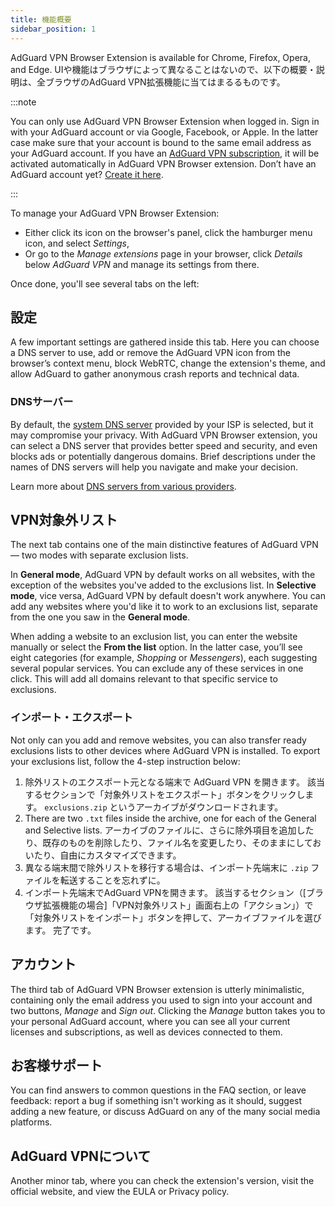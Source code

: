 ```yaml
---
title: 機能概要
sidebar_position: 1
---
```


AdGuard VPN Browser Extension is available for Chrome, Firefox, Opera, and Edge. UIや機能はブラウザによって異なることはないので、以下の概要・説明は、全ブラウザのAdGuard VPN拡張機能に当てはまるるものです。

:::note

You can only use AdGuard VPN Browser Extension when logged in. Sign in with your AdGuard account or via Google, Facebook, or Apple. In the latter case make sure that your account is bound to the same email address as your AdGuard account. If you have an [AdGuard VPN subscription](/general/subscription), it will be activated automatically in AdGuard VPN Browser extension. Don’t have an AdGuard account yet? [Create it here](https://auth.adguard.com/registration.html).

:::

To manage your AdGuard VPN Browser Extension:

- Either click its icon on the browser's panel, click the hamburger menu icon, and select *Settings*,
- Or go to the *Manage extensions* page in your browser, click *Details* below *AdGuard VPN* and manage its settings from there.

Once done, you'll see several tabs on the left:

## 設定

A few important settings are gathered inside this tab. Here you can choose a DNS server to use, add or remove the AdGuard VPN icon from the browser’s context menu, block WebRTC, change the extension's theme, and allow AdGuard to gather anonymous crash reports and technical data.

### DNSサーバー

By default, the [system DNS server](https://adguard-dns.io/kb/general/dns-filtering/#what-is-dns) provided by your ISP is selected, but it may compromise your privacy. With AdGuard VPN Browser extension, you can select a DNS server that provides better speed and security, and even blocks ads or potentially dangerous domains. Brief descriptions under the names of DNS servers will help you navigate and make your decision.

Learn more about [DNS servers from various providers](https://adguard-dns.io/kb/general/dns-providers/).

## VPN対象外リスト

The next tab contains one of the main distinctive features of AdGuard VPN — two modes with separate exclusion lists.

In **General mode**, AdGuard VPN by default works on all websites, with the exception of the websites you've added to the exclusions list. In **Selective mode**, vice versa, AdGuard VPN by default doesn't work anywhere. You can add any websites where you'd like it to work to an exclusions list, separate from the one you saw in the **General mode**.

When adding a website to an exclusion list, you can enter the website manually or select the **From the list** option. In the latter case, you’ll see eight categories (for example, *Shopping* or *Messengers*), each suggesting several popular services. You can exclude any of these services in one click. This will add all domains relevant to that specific service to exclusions.

### インポート・エクスポート

Not only can you add and remove websites, you can also transfer ready exclusions lists to other devices where AdGuard VPN is installed. To export your exclusions list, follow the 4-step instruction below:

1. 除外リストのエクスポート元となる端末で AdGuard VPN を開きます。 該当するセクションで「対象外リストをエクスポート」ボタンをクリックします。 `exclusions.zip` というアーカイブがダウンロードされます。
1. There are two `.txt` files inside the archive, one for each of the General and Selective lists. アーカイブのファイルに、さらに除外項目を追加したり、既存のものを削除したり、ファイル名を変更したり、そのままにしておいたり、自由にカスタマイズできます。
1. 異なる端末間で除外リストを移行する場合は、インポート先端末に `.zip` ファイルを転送することを忘れずに。
1. インポート先端末でAdGuard VPNを開きます。 該当するセクション（[ブラウザ拡張機能の場合]「VPN対象外リスト」画面右上の「アクション」）で「対象外リストをインポート」ボタンを押して、アーカイブファイルを選びます。 完了です。

## アカウント

The third tab of AdGuard VPN Browser extension is utterly minimalistic, containing only the email address you used to sign into your account and two buttons, *Manage* and *Sign out*. Clicking the *Manage* button takes you to your personal AdGuard account, where you can see all your current licenses and subscriptions, as well as devices connected to them.

## お客様サポート

You can find answers to common questions in the FAQ section, or leave feedback: report a bug if something isn't working as it should, suggest adding a new feature, or discuss AdGuard on any of the many social media platforms.

## AdGuard VPNについて

Another minor tab, where you can check the extension's version, visit the official website, and view the EULA or Privacy policy.
